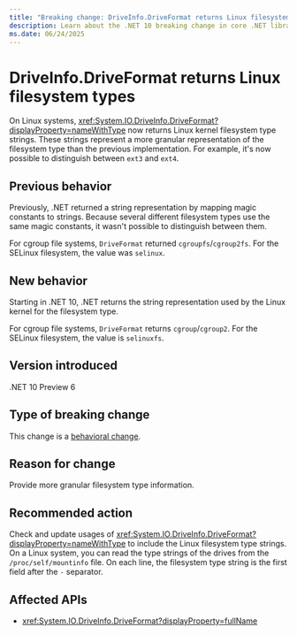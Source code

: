 ```yaml
---
title: "Breaking change: DriveInfo.DriveFormat returns Linux filesystem types"
description: Learn about the .NET 10 breaking change in core .NET libraries where DriveInfo.DriveFormat on Linux systems returns Linux kernel filesystem type strings instead of mapped magic constants.
ms.date: 06/24/2025
---
```

# DriveInfo.DriveFormat returns Linux filesystem types

On Linux systems, <xref:System.IO.DriveInfo.DriveFormat?displayProperty=nameWithType> now returns Linux kernel filesystem type strings. These strings represent a more granular representation of the filesystem type than the previous implementation. For example, it's now possible to distinguish between `ext3` and `ext4`.

## Previous behavior

Previously, .NET returned a string representation by mapping magic constants to strings. Because several different filesystem types use the same magic constants, it wasn't possible to distinguish between them.

For cgroup file systems, `DriveFormat` returned `cgroupfs`/`cgroup2fs`. For the SELinux filesystem, the value was `selinux`.

## New behavior

Starting in .NET 10, .NET returns the string representation used by the Linux kernel for the filesystem type.

For cgroup file systems, `DriveFormat` returns `cgroup`/`cgroup2`. For the SELinux filesystem, the value is `selinuxfs`.

## Version introduced

.NET 10 Preview 6

## Type of breaking change

This change is a [behavioral change](../../categories.md#behavioral-change).

## Reason for change

Provide more granular filesystem type information.

## Recommended action

Check and update usages of <xref:System.IO.DriveInfo.DriveFormat?displayProperty=nameWithType> to include the Linux filesystem type strings. On a Linux system, you can read the type strings of the drives from the `/proc/self/mountinfo` file. On each line, the filesystem type string is the first field after the `-` separator.

## Affected APIs

- <xref:System.IO.DriveInfo.DriveFormat?displayProperty=fullName>
